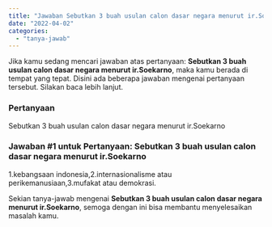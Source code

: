 ```yaml
---
title: "Jawaban Sebutkan 3 buah usulan calon dasar negara menurut ir.Soekarno"
date: "2022-04-02"
categories: 
  - "tanya-jawab"
---
```


Jika kamu sedang mencari jawaban atas pertanyaan: **Sebutkan 3 buah usulan calon dasar negara menurut ir.Soekarno**, maka kamu berada di tempat yang tepat. Disini ada beberapa jawaban mengenai pertanyaan tersebut. Silakan baca lebih lanjut.

### Pertanyaan

Sebutkan 3 buah usulan calon dasar negara menurut ir.Soekarno

### Jawaban #1 untuk Pertanyaan: Sebutkan 3 buah usulan calon dasar negara menurut ir.Soekarno

1.kebangsaan indonesia,2.internasionalisme atau perikemanusiaan,3.mufakat atau demokrasi.

Sekian tanya-jawab mengenai **Sebutkan 3 buah usulan calon dasar negara menurut ir.Soekarno**, semoga dengan ini bisa membantu menyelesaikan masalah kamu.
